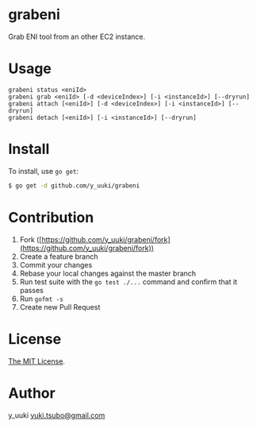 grabeni
=======

Grab ENI tool from an other EC2 instance.

# Usage

```shell
grabeni status <eniId>
grabeni grab <eniId> [-d <deviceIndex>] [-i <instanceId>] [--dryrun]
grabeni attach [<eniId>] [-d <deviceIndex>] [-i <instanceId>] [--dryrun]
grabeni detach [<eniId>] [-i <instanceId>] [--dryrun]
```

# Install

To install, use `go get`:

```bash
$ go get -d github.com/y_uuki/grabeni
```

# Contribution

1. Fork ([https://github.com/y_uuki/grabeni/fork](https://github.com/y_uuki/grabeni/fork))
1. Create a feature branch
1. Commit your changes
1. Rebase your local changes against the master branch
1. Run test suite with the `go test ./...` command and confirm that it passes
1. Run `gofmt -s`
1. Create new Pull Request

# License

[The MIT License](./LICENSE).

# Author

y_uuki <yuki.tsubo@gmail.com>
